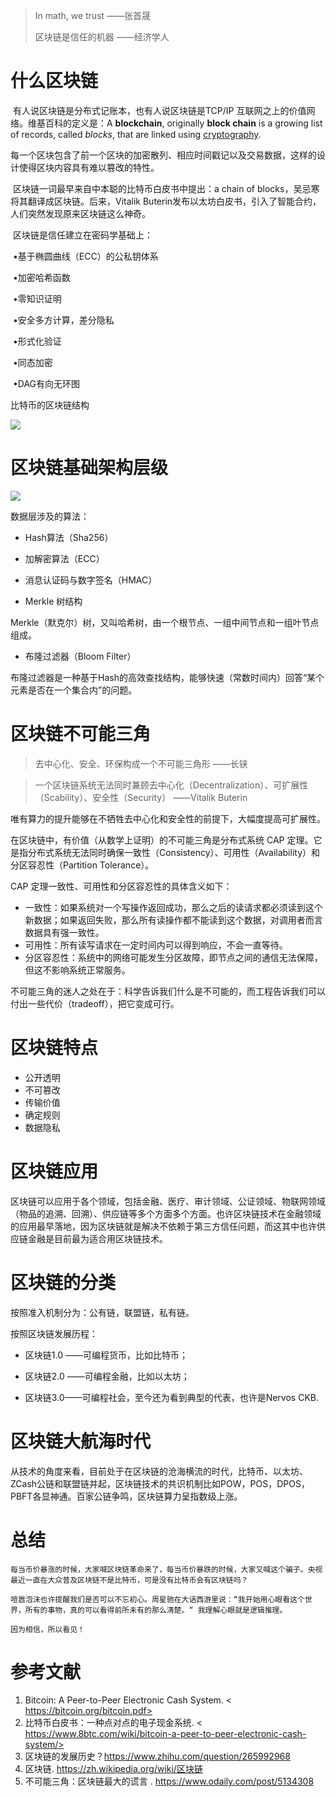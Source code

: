 > In math, we trust  ——张首晟
>
> 区块链是信任的机器 ——经济学人



# 什么区块链

​		有人说区块链是分布式记账本，也有人说区块链是TCP/IP 互联网之上的价值网络。维基百科的定义是：A **blockchain**, originally **block chain** is a growing list of records,  called *blocks*, that are linked using [cryptography](https://en.wikipedia.org/wiki/Cryptography).

​		每一个区块包含了前一个区块的加密散列、相应时间戳记以及交易数据，这样的设计使得区块内容具有难以篡改的特性。

​		区块链一词最早来自中本聪的比特币白皮书中提出：a chain of blocks，吴忌寒将其翻译成区块链。后来，Vitalik Buterin发布以太坊白皮书，引入了智能合约，人们突然发现原来区块链这么神奇。

​		区块链是信任建立在密码学基础上：

​			•基于椭圆曲线（ECC）的公私钥体系

​			•加密哈希函数

​			•零知识证明

​			•安全多方计算，差分隐私

​			•形式化验证

​			•同态加密

​			•DAG有向无环图

比特币的区块链结构

![](https://upload.wikimedia.org/wikipedia/commons/5/55/Bitcoin_Block_Data.svg)

  # 区块链基础架构层级

![](http://blog.cichain.io/wp-content/uploads/2018/04/2018041906271238.jpg)

数据层涉及的算法：

* Hash算法（Sha256）

* 加解密算法（ECC）

* 消息认证码与数字签名（HMAC）

* Merkle 树结构

​			Merkle（默克尔）树，又叫哈希树，由一个根节点、一组中间节点和一组叶节点组成。

* 布隆过滤器（Bloom Filter）

​			布隆过滤器是一种基于Hash的高效查找结构，能够快速（常数时间内）回答“某个元素是否在一个集合内”的问题。

# 区块链不可能三角

> 去中心化、安全、环保构成一个不可能三角形 ——长铗

> 一个区块链系统无法同时兼顾去中心化（Decentralization）、可扩展性（Scability）、安全性（Security） ——Vitalik Buterin

唯有算力的提升能够在不牺牲去中心化和安全性的前提下，大幅度提高可扩展性。

在区块链中，有价值（从数学上证明）的不可能三角是分布式系统 CAP 定理。它是指分布式系统无法同时确保一致性（Consistency）、可用性（Availability）和分区容忍性（Partition Tolerance）。

CAP 定理一致性、可用性和分区容忍性的具体含义如下：

- 一致性：如果系统对一个写操作返回成功，那么之后的读请求都必须读到这个新数据；如果返回失败，那么所有读操作都不能读到这个数据，对调用者而言数据具有强一致性。
- 可用性：所有读写请求在一定时间内可以得到响应，不会一直等待。
- 分区容忍性：系统中的网络可能发生分区故障，即节点之间的通信无法保障，但这不影响系统正常服务。

不可能三角的迷人之处在于：科学告诉我们什么是不可能的，而工程告诉我们可以付出一些代价（tradeoff），把它变成可行。

# 区块链特点

* 公开透明
* 不可篡改
* 传输价值
* 确定规则
* 数据隐私



# 区块链应用

区块链可以应用于各个领域，包括金融、医疗、审计领域、公证领域、物联网领域（物品的追溯、回溯）、供应链等多个方面多个方面。也许区块链技术在金融领域的应用最早落地，因为区块链就是解决不依赖于第三方信任问题，而这其中也许供应链金融是目前最为适合用区块链技术。

# 区块链的分类

按照准入机制分为：公有链，联盟链，私有链。

按照区块链发展历程：

* 区块链1.0 ——可编程货币，比如比特币；

* 区块链2.0 ——可编程金融，比如以太坊；

* 区块链3.0——可编程社会，至今还为看到典型的代表，也许是Nervos CKB.

# 区块链大航海时代

​		从技术的角度来看，目前处于在区块链的沧海横流的时代，比特币、以太坊、ZCash公链和联盟链并起，区块链技术的共识机制比如POW，POS，DPOS，PBFT各显神通。百家公链争鸣，区块链算力呈指数级上涨。

# 总结

    每当币价暴涨的时候，大家喊区块链革命来了，每当币价暴跌的时候，大家又喊这个骗子。央视最近一直在大众普及区块链不是比特币，可是没有比特币会有区块链吗？

    喧嚣泡沫也许提醒我们是否可以不忘初心。周星驰在大话西游里说：“我开始用心眼看这个世界，所有的事物，真的可以看得前所未有的那么清楚。“ 我理解心眼就是逻辑推理。

    因为相信，所以看见！



# 参考文献

1. Bitcoin: A Peer-to-Peer Electronic Cash System. < https://bitcoin.org/bitcoin.pdf>
2. 比特币白皮书：一种点对点的电子现金系统. < https://www.8btc.com/wiki/bitcoin-a-peer-to-peer-electronic-cash-system/>
3. 区块链的发展历史？<https://www.zhihu.com/question/265992968>
4. 区块链. <https://zh.wikipedia.org/wiki/区块链>
5. 不可能三角：区块链最大的谎言 . <https://www.odaily.com/post/5134308>

